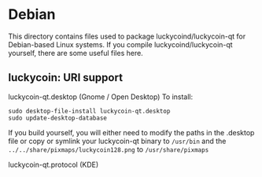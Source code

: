 
Debian
====================
This directory contains files used to package luckycoind/luckycoin-qt
for Debian-based Linux systems. If you compile luckycoind/luckycoin-qt yourself, there are some useful files here.

## luckycoin: URI support ##


luckycoin-qt.desktop  (Gnome / Open Desktop)
To install:

	sudo desktop-file-install luckycoin-qt.desktop
	sudo update-desktop-database

If you build yourself, you will either need to modify the paths in
the .desktop file or copy or symlink your luckycoin-qt binary to `/usr/bin`
and the `../../share/pixmaps/luckycoin128.png` to `/usr/share/pixmaps`

luckycoin-qt.protocol (KDE)

